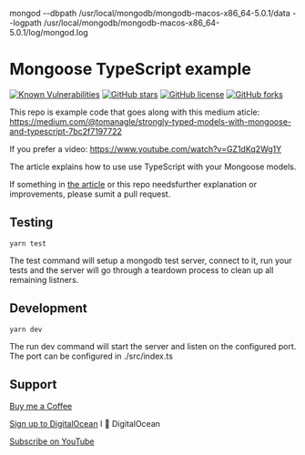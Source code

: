 mongod --dbpath /usr/local/mongodb/mongodb-macos-x86_64-5.0.1/data --logpath /usr/local/mongodb/mongodb-macos-x86_64-5.0.1/log/mongod.log   


# Mongoose TypeScript example

[![Known Vulnerabilities](https://snyk.io/test/github/tomanagle/Mongoose-TypeScript-example/badge.svg?targetFile=package.json)](https://snyk.io/test/github/tomanagle/Mongoose-TypeScript-example?targetFile=package.json)
[![GitHub stars](https://img.shields.io/github/stars/tomanagle/Mongoose-TypeScript-example.svg)](https://github.com/tomanagle/Mongoose-TypeScript-example/stargazers)
[![GitHub license](https://img.shields.io/github/license/tomanagle/Mongoose-TypeScript-example.svg)](https://github.com/tomanagle/Mongoose-TypeScript-example/blob/master/LICENCE)
[![GitHub forks](https://img.shields.io/github/forks/tomanagle/Mongoose-TypeScript-example.svg)](https://github.com/tomanagle/Mongoose-TypeScript-example/network)

This repo is example code that goes along with this medium aticle: https://medium.com/@tomanagle/strongly-typed-models-with-mongoose-and-typescript-7bc2f7197722

If you prefer a video: https://www.youtube.com/watch?v=GZ1dKq2Wg1Y

The article explains how to use use TypeScript with your Mongoose models.

If something in [the article](https://medium.com/@tomanagle/strongly-typed-models-with-mongoose-and-typescript-7bc2f7197722) or this repo needsfurther explanation or improvements, please sumit a pull request.

## Testing

`yarn test`

The test command will setup a mongodb test server, connect to it, run your tests and the server will go through a teardown process to clean up all remaining listners.

## Development

`yarn dev`

The run dev command will start the server and listen on the configured port. The port can be configured in ./src/index.ts

## Support
[Buy me a Coffee](https://www.buymeacoffee.com/tomn)

[Sign up to DigitalOcean](https://m.do.co/c/1b74cb8c56f4) I 💖 DigitalOcean

[Subscribe on YouTube](https://www.youtube.com/channel/UClEEzwG7Tl3-8eY11Qytsog)
